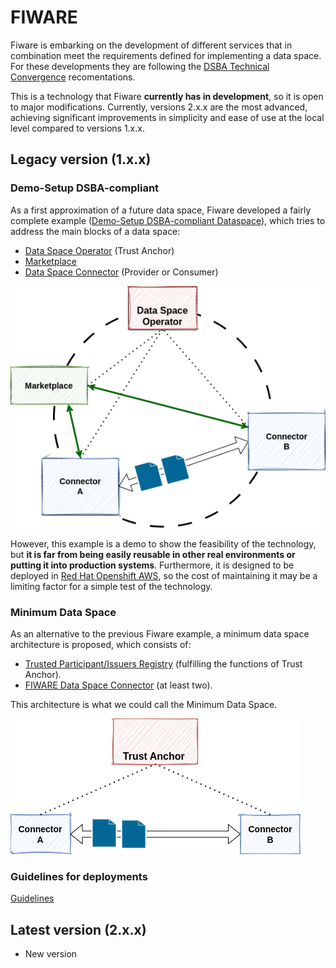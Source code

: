 # FIWARE

Fiware is embarking on the development of different services that in combination meet the requirements defined for implementing a data space. For these developments they are following the [DSBA Technical Convergence](https://data-spaces-business-alliance.eu/wp-content/uploads/dlm_uploads/Data-Spaces-Business-Alliance-Technical-Convergence-V2.pdf) recomentations.

This is a technology that Fiware **currently has in development**, so it is open to major modifications. Currently, versions 2.x.x are the most advanced, achieving significant improvements in simplicity and ease of use at the local level compared to versions 1.x.x.

## Legacy version (1.x.x)

### Demo-Setup DSBA-compliant

As a first approximation of a future data space, Fiware developed a fairly complete example ([Demo-Setup DSBA-compliant Dataspace](https://github.com/FIWARE-Ops/fiware-gitops/tree/master/aws/dsba)), which tries to address the main blocks of a data space:

- [Data Space Operator](legacy_1.X.X/index.md#data-space-operator) (Trust Anchor)
- [Marketplace](legacy_1.X.X/#marketplace)
- [Data Space Connector](legacy_1.X.X/#fiware-data-space-connector) (Provider or Consumer)

![dataspace_schema](./img/fiware_dataspace.png)

However, this example is a demo to show the feasibility of the technology, but **it is far from being easily reusable in other real environments or putting it into production systems**. Furthermore, it is designed to be deployed in [Red Hat Openshift AWS](https://aws.amazon.com/es/rosa/), so the cost of maintaining it may be a limiting factor for a simple test of the technology.

### Minimum Data Space

As an alternative to the previous Fiware example, a minimum data space architecture is proposed, which consists of:

- [Trusted Participant/Issuers Registry](https://github.com/FIWARE/trusted-issuers-registry) (fulfilling the functions of Trust Anchor). 
- [FIWARE Data Space Connector](https://github.com/FIWARE-Ops/data-space-connector) (at least two).

This architecture is what we could call the Minimum Data Space.

![minimum_dataspace_schema](./img/minimum_dataspace_arch.png)

### Guidelines for deployments

[Guidelines](./legacy_1.X.X/index.md#deployments)

## Latest version (2.x.x)

- New version
